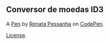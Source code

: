 Conversor de moedas ID3
-----------------------


A [Pen](https://codepen.io/renatafr/pen/MWoGjEG) by [Renata Pessanha](https://codepen.io/renatafr) on [CodePen](https://codepen.io).

[License](https://codepen.io/license/pen/MWoGjEG).